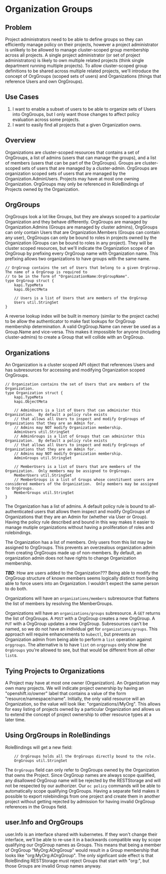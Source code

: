 # Organization Groups

## Problem
Project administrators need to be able to define groups so they can efficiently manage policy on their projects, however a project administrator is unlikely to be allowed to manage cluster-scoped group membership across all projects.  A single project administrator (or set of project administrators) is likely to own multiple related projects (think single department running multiple projects).  To allow cluster-scoped group definitions to be shared across multiple related projects, we'll introduce the concept of OrgGroups (scoped sets of users) and Organizations (things that reference Users and own OrgGroups).


## Use Cases
 1.  I want to enable a subset of users to be able to organize sets of Users into OrgGroups, but I only want those changes to affect policy evaluation across some projects.
 1.  I want to easily find all projects that a given Organization owns.


## Overview
Organizations are cluster-scoped resources that contains a set of OrgGroups, a list of admins (users that can manage the groups), and a list of members (users that can be part of the OrgGroups).  Groups are cluster-scoped sets of users that are managed by a cluster-admin.  OrgGroups are organization scoped sets of users that are managed by the Organization.AdminUsers.  Projects may have at most one owning Organization.  OrgGroups may only be referenced in RoleBindings of Projects owned by the Organization.


## OrgGroups
OrgGroups look a lot like Groups, but they are always scoped to a particular Organization and they behave differently.  OrgGroups are managed by Organization.Admins (Groups are managed by cluster admins), OrgGroups can only contain Users that are Organization.Members (Groups can contain any user), OrgGroups can only be bound to roles in projects owned by the Organization (Groups can be bound to roles in any project).  They will be cluster scoped resources, but we'll indicate the Organization scope of an OrgGroup by prefixing every OrgGroup name with Organization name.  This prefixing allows two organizations to have groups with the same name.
```
// OrgGroup contains the set of Users that belong to a given OrgGroup.  The name of a OrgGroup is required to 
// to be in the form of "OrganizationName:OrgGroupName".
type OrgGroup struct {
	kapi.TypeMeta
	kapi.ObjectMeta

	// Users is a list of Users that are members of the OrgGroup
	Users util.StringSet
}
```

A reverse lookup index will be built in memory (similar to the project cache) to be allow the authenticator to make fast lookups for OrgGroup membership determination.  A valid OrgGroup.Name can never be used as a Group.Name and vice-versa.  This makes it impossible for anyone (including cluster-admins) to create a Group that will collide with an OrgGroup.


## Organizations
An Organization is a cluster scoped API object that references Users and has subresources for accessing and modifying Organization scoped OrgGroups.
```
// Organization contains the set of Users that are members of the Organization.
type Organization struct {
	kapi.TypeMeta
	kapi.ObjectMeta

	// AdminUsers is a list of Users that can administer this Organization.  By default a policy rule exists
	// that allows all Users to inspect and modify OrgGroups of Organizations that they are an Admin for.
	// Admins may NOT modify Organization membership.
	AdminUsers util.StringSet
	// AdminGroups is a list of Groups that can administer this Organization.  By default a policy rule exists
	// that allows all Users to inspect and modify OrgGroups of Organizations that they are an Admin for.
	// Admins may NOT modify Organization membership.
	AdminGroups util.StringSet

	// MemberUsers is a list of Users that are members of the Organization.  Only members may be assigned to OrgGroups.
	MemberUsers util.StringSet
	// MemberGroups is a list of Groups whose constituent users are considered members of the Organization.  Only members may be assigned to OrgGroups.
	MemberGroups util.StringSet
}
```

The Organization has a list of admins.  A default policy rule is bound to all-authenticated users that allows them inspect and modify OrgGroups of Organizations that they are an Admin for (whether via User or Group).  Having the policy rule described and bound in this way makes it easier to manage mutiple organizations without having a proliferation of roles and rolebindings.

The Organization has a list of members.  Only users from this list may be assigned to OrgGroups.  This prevents an overzealous organization admin from creating OrgGroups made up of non-members.  By default, an organization admin does not have rights to change Organization membership.

*****TBD*****: How are users added to the Organization???  Being able to modify the OrgGroup structure of known members seems logically distinct from being able to force users into an Organization.  I wouldn't expect the same person to do both.

Organizations will have an `organizations/members` subresource that flattens the list of members by resolving the MemberGroups.

Organizations will have an `organizations/groups` subresource.  A `GET` returns the list of OrgGroups.  A `POST` with a OrgGroup creates a new OrgGroup.  A `PUT` with a OrgGroup updates a new OrgGroup.  Subresources can't be named, so we do not have an individual get for `organizations/groups`.  This approach will require enhancements to `kubectl`, but prevents an Organization admin from being able to perform a `list` operation against `orggroups`.  The alternative is to have `list` on `orggroups` only show the `OrgGroups` you're allowed to see, but that would be different from all other `list`s.


## Tying Projects to Organizations
A Project may have at most one owner (Organization).  An Organization may own many projects.  We will indicate project ownership by having an "openshift.io/owner" label that contains a value of the form "resource/namespace/name".  Initially, the only valid resource will an Organization, so the value will look like: "organizations//MyOrg".  This allows for easy listing of projects owned by a particular Organization and allows us to extend the concept of project ownership to other resource types at a later time.


## Using OrgGroups in RoleBindings
RoleBindings will get a new field:
```
	// OrgGroups holds all the OrgGroups directly bound to the role.
	OrgGroups util.StringSet
```
The `OrgGroups` field can only refer to OrgGroups owned by the Organization that owns the Project.  Since OrgGroup names are always scope qualified, any disallowed OrgGroup name will be rejected by the RESTStorage and will not be respected by our authorizer.  Our `oc policy` commands will be able to automatically scope qualifying OrgGroups.  Having a separate field makes it possible to export rolebindings from one project and create them in another project without getting rejected by admission for having invalid OrgGroup references in the Groups field.


## user.Info and OrgGroups
user.Info is an interface shared with kubernetes.  If they won't change their interface, we'll be able to re-use it in a backwards compatible way by scope qualifying our OrgGroup names as Groups.  This means that being a member of OrgGroup "MyOrg:AOrgGroup" would result in a Group membership that looks like "org:MyOrg:AOrgGroup".  The only signficant side effect is that RoleBinding RESTStorage must reject Groups that start with "org:", but those Groups are invalid Group names anyway.
